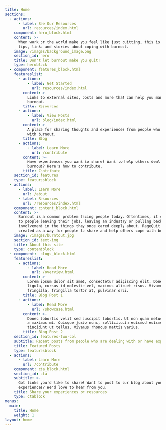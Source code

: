 ```yaml
---
title: Home
sections:
  - actions:
      - label: See Our Resources
        url: resources/index.html
    component: hero_block.html
    content: >-
      When work or the world make you feel like just quitting, this is place for
      tips, links and stories about coping with burnout.
    image: /images/background_image.png
    section_id: hero
    title: Don't let burnout make you quit!
    type: heroblock
  - component: features_block.html
    featureslist:
      - actions:
          - label: Get Started
            url: resources/index.html
        content: >-
          Links to external sites, posts and more that can help you manage your
          burnout.
        title: Resources
      - actions:
          - label: View Posts
            url: blog/index.html
        content: >-
          A place for sharing thoughts and experiences from people who've dealt
          with burnout.
        title: Blog
      - actions:
          - label: Learn More
            url: /contribute
        content: >-
          Have experiences you want to share? Want to help others deal with
          burnout? Here's how to contribute.
        title: Contribute
    section_id: features
    type: featuresblock
  - actions:
      - label: Learn More
        url: /about
      - label: Resources
        url: /resources/index.html
    component: content_block.html
    content: >-
      Burnout is a common problem facing people today. Oftentimes, it can lead
      to people leaving their jobs, leaving an industry or pulling back from
      involvement in the things they once cared deeply about. RageQuit.tips was
      created as a way for people to share and help others cope with burnout.
    image: /images/burntout.jpg
    section_id: text-img
    title: About this site
    type: contentblock
  - component:  blogs_block.html
    featureslist:
      - actions:
          - label: Read More
            url: /overview.html
        content: >-
          Lorem ipsum dolor sit amet, consectetur adipiscing elit. Donec nisl
          ligula, cursus id molestie vel, maximus aliquet risus. Vivamus in nibh
          fringilla, fringilla tortor at, pulvinar orci.
        title: Blog Post 1
      - actions:
          - label: Read More
            url: /showcase.html
        content: >-
          Donec lobortis velit sed suscipit lobortis. Ut non quam metus. Nullam
          a maximus mi. Quisque justo nunc, sollicitudin euismod euismod at,
          tincidunt ut tellus. Vivamus rhoncus mattis varius.
        title: Blog Post 2
    section_id: features-two-col
    subtitle: Recent posts from people who are dealing with or have experienced burnout
    title: Featured Posts
    type: featuresblock
  - actions:
      - label: Learn More
        url: /contribute
    component: cta_block.html
    section_id: cta
    subtitle: >-
      Got links you'd like to share? Want to post to our blog about your
      experiences? We'd love to hear from you.
    title: Share your experiences or resources
    type: ctablock
menus:
  main:
    title: Home
    weight: 1
layout: home
---
```


